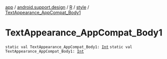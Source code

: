 [app](../../../index.md) / [android.support.design](../../index.md) / [R](../index.md) / [style](index.md) / [TextAppearance_AppCompat_Body1](.)

# TextAppearance_AppCompat_Body1

`static val TextAppearance_AppCompat_Body1: `[`Int`](https://kotlinlang.org/api/latest/jvm/stdlib/kotlin/-int/index.html)
`static val TextAppearance_AppCompat_Body1: `[`Int`](https://kotlinlang.org/api/latest/jvm/stdlib/kotlin/-int/index.html)